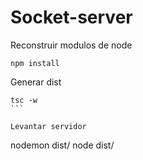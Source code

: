 # Socket-server

Reconstruir modulos de node
```
npm install
``` 

Generar dist
````
tsc -w
```

Levantar servidor
````
nodemon dist/
node dist/
```
